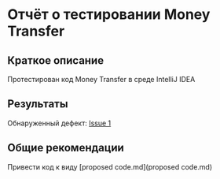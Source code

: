 # Отчёт о тестировании Money Transfer

## Краткое описание

Протестирован код Money Transfer в среде IntelliJ IDEA

## Результаты

Обнаруженный дефект: [Issue 1](https://github.com/yana-prokudina/moneytransfer/issues/1)

## Общие рекомендации

Привести код к виду [proposed code.md](proposed code.md)
